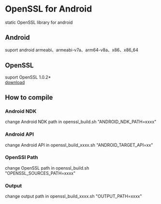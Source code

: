 # OpenSSL for Android
static OpenSSL library for android
## Android
suport android armeabi、armeabi-v7a、arm64-v8a、x86、x86_64
## OpenSSL
suport OpenSSL 1.0.2*<br>
[download](https://www.openssl.org/source/)
## How to compile
### Android NDK
change Android NDK path in openssl_build.sh "ANDROID_NDK_PATH=xxxx"
### Android API
change Android API in openssl_build_xxxx.sh "ANDROID_TARGET_API=xx"
### OpenSSl Path
change OpenSSL path in openssl_build.sh "OPENSSL_SOURCES_PATH=xxxx"
### Output
change output path in openssl_build_xxxx.sh "OUTPUT_PATH=xxxx"




